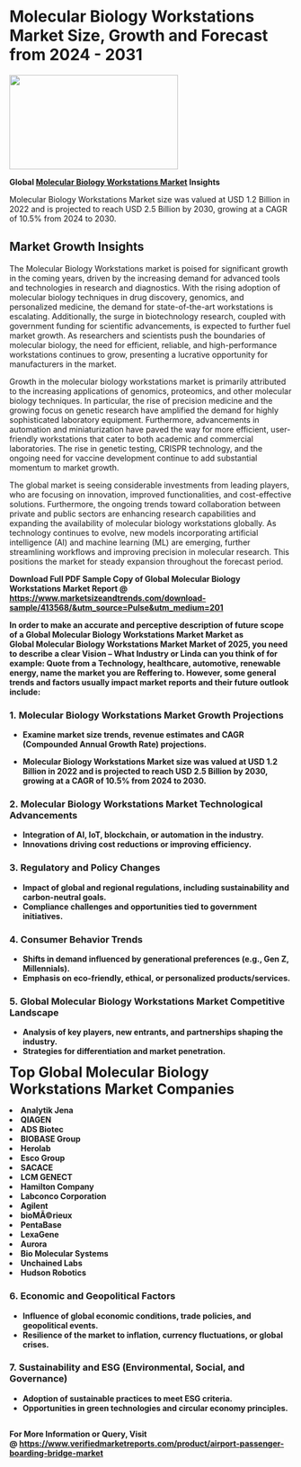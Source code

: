 <H1>Molecular Biology Workstations Market Size, Growth and Forecast from 2024 - 2031</H1><img class="aligncenter size-medium wp-image-584254" src="https://thirdeyenews.in/wp-content/uploads/2024/09/Global-Market-Research-300x168.jpeg" alt="" width="300" height="168" /><p><strong>Global&nbsp;<a href="https://www.marketsizeandtrends.com/download-sample/413568/&amp;utm_source=Pulse&amp;utm_medium=201">Molecular Biology Workstations Market</a> Insights</strong></p><p>Molecular Biology Workstations Market size was valued at USD 1.2 Billion in 2022 and is projected to reach USD 2.5 Billion by 2030, growing at a CAGR of 10.5% from 2024 to 2030.</p><p><h2>Market Growth Insights</h2> <p>The Molecular Biology Workstations market is poised for significant growth in the coming years, driven by the increasing demand for advanced tools and technologies in research and diagnostics. With the rising adoption of molecular biology techniques in drug discovery, genomics, and personalized medicine, the demand for state-of-the-art workstations is escalating. Additionally, the surge in biotechnology research, coupled with government funding for scientific advancements, is expected to further fuel market growth. As researchers and scientists push the boundaries of molecular biology, the need for efficient, reliable, and high-performance workstations continues to grow, presenting a lucrative opportunity for manufacturers in the market.</p> <p><strong></strong></p> <p>Growth in the molecular biology workstations market is primarily attributed to the increasing applications of genomics, proteomics, and other molecular biology techniques. In particular, the rise of precision medicine and the growing focus on genetic research have amplified the demand for highly sophisticated laboratory equipment. Furthermore, advancements in automation and miniaturization have paved the way for more efficient, user-friendly workstations that cater to both academic and commercial laboratories. The rise in genetic testing, CRISPR technology, and the ongoing need for vaccine development continue to add substantial momentum to market growth.</p> <p>The global market is seeing considerable investments from leading players, who are focusing on innovation, improved functionalities, and cost-effective solutions. Furthermore, the ongoing trends toward collaboration between private and public sectors are enhancing research capabilities and expanding the availability of molecular biology workstations globally. As technology continues to evolve, new models incorporating artificial intelligence (AI) and machine learning (ML) are emerging, further streamlining workflows and improving precision in molecular research. This positions the market for steady expansion throughout the forecast period.</p> <p><strong></p><p><span class=""><strong>Download Full PDF Sample Copy of Global Molecular Biology Workstations Market Report</strong> @ <a href="https://www.marketsizeandtrends.com/download-sample/413568/&amp;utm_source=Pulse&amp;utm_medium=201" target="_blank">https://www.marketsizeandtrends.com/download-sample/413568/&amp;utm_source=Pulse&amp;utm_medium=201</a></span></p><p>In order to make an accurate and perceptive description of future scope of a Global&nbsp;Molecular Biology Workstations Market Market as Global&nbsp;Molecular Biology Workstations Market Market of 2025, you need to describe a clear Vision &ndash; What Industry or Linda can you think of for example: Quote from a Technology, healthcare, automotive, renewable energy, name the market you are Reffering to. However, some general trends and factors usually impact market reports and their future outlook include:</p><h3>1.&nbsp;<strong>Molecular Biology Workstations Market Growth Projections</strong></h3><ul><li>Examine market size trends, revenue estimates and CAGR (Compounded Annual Growth Rate) projections.</li><li><p>Molecular Biology Workstations Market size was valued at USD 1.2 Billion in 2022 and is projected to reach USD 2.5 Billion by 2030, growing at a CAGR of 10.5% from 2024 to 2030.</p></li></ul><h3>2.&nbsp;<strong>Molecular Biology Workstations Market Technological Advancements</strong></h3><ul><li>Integration of AI, IoT, blockchain, or automation in the industry.</li><li>Innovations driving cost reductions or improving efficiency.</li></ul><h3>3.&nbsp;<strong>Regulatory and Policy Changes</strong></h3><ul><li>Impact of global and regional regulations, including sustainability and carbon-neutral goals.</li><li>Compliance challenges and opportunities tied to government initiatives.</li></ul><h3>4.&nbsp;<strong>Consumer Behavior Trends</strong></h3><ul><li>Shifts in demand influenced by generational preferences (e.g., Gen Z, Millennials).</li><li>Emphasis on eco-friendly, ethical, or personalized products/services.</li></ul><h3>5.&nbsp;<strong>Global Molecular Biology Workstations Market Competitive Landscape</strong></h3><ul><li>Analysis of key players, new entrants, and partnerships shaping the industry.</li><li>Strategies for differentiation and market penetration.</li></ul><p data-pm-slice="1 1 []"><span style="color: inherit; font-family: inherit; font-size: 25px;">Top Global Molecular Biology Workstations Market Companies</span></p><div class="" data-test-id=""><p><li>Analytik Jena</li><li> QIAGEN</li><li> ADS Biotec</li><li> BIOBASE Group</li><li> Herolab</li><li> Esco Group</li><li> SACACE</li><li> LCM GENECT</li><li> Hamilton Company</li><li> Labconco Corporation</li><li> Agilent</li><li> bioMÃ©rieux</li><li> PentaBase</li><li> LexaGene</li><li> Aurora</li><li> Bio Molecular Systems</li><li> Unchained Labs</li><li> Hudson Robotics</li></p></div><h3>6.&nbsp;<strong>Economic and Geopolitical Factors</strong></h3><ul><li>Influence of global economic conditions, trade policies, and geopolitical events.</li><li>Resilience of the market to inflation, currency fluctuations, or global crises.</li></ul><h3>7.&nbsp;<strong>Sustainability and ESG (Environmental, Social, and Governance)</strong></h3><ul><li>Adoption of sustainable practices to meet ESG criteria.</li><li>Opportunities in green technologies and circular economy principles.</li></ul><h2><strong style="font-size: 14px;">For More Information or Query, Visit @&nbsp;</strong><a style="background-color: #ffffff; font-size: 14px;" href="https://www.marketsizeandtrends.com/report/molecular-biology-workstations-market/" target="_blank">https://www.verifiedmarketreports.com/product/airport-passenger-boarding-bridge-market</a></h2>
